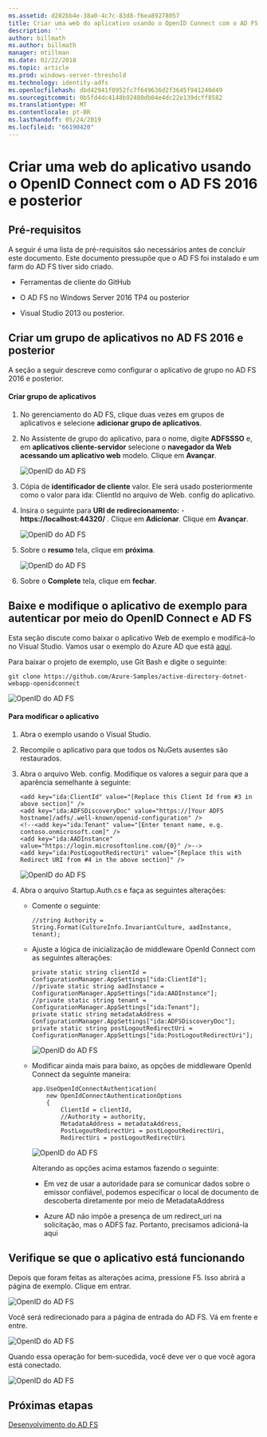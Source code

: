 ```yaml
---
ms.assetid: d282bb4e-38a0-4c7c-83d8-f6ea89278057
title: Criar uma web do aplicativo usando o OpenID Connect com o AD FS 2016 e posterior
description: ''
author: billmath
ms.author: billmath
manager: mtillman
ms.date: 02/22/2018
ms.topic: article
ms.prod: windows-server-threshold
ms.technology: identity-adfs
ms.openlocfilehash: dbd42941f8952fc7f649636d2f3645f941240d49
ms.sourcegitcommit: 0b5fd4dc4148b92480db04e4dc22e139dcff8582
ms.translationtype: MT
ms.contentlocale: pt-BR
ms.lasthandoff: 05/24/2019
ms.locfileid: "66190420"
---
```

# <a name="build-a-web-application-using-openid-connect-with-ad-fs-2016-and-later"></a>Criar uma web do aplicativo usando o OpenID Connect com o AD FS 2016 e posterior

## <a name="pre-requisites"></a>Pré-requisitos  
A seguir é uma lista de pré-requisitos são necessários antes de concluir este documento. Este documento pressupõe que o AD FS foi instalado e um farm do AD FS tiver sido criado.  

-   Ferramentas de cliente do GitHub  

-   O AD FS no Windows Server 2016 TP4 ou posterior  

-   Visual Studio 2013 ou posterior.  

## <a name="create-an-application-group-in-ad-fs-2016-and-later"></a>Criar um grupo de aplicativos no AD FS 2016 e posterior
A seção a seguir descreve como configurar o aplicativo de grupo no AD FS 2016 e posterior.  

#### <a name="create-application-group"></a>Criar grupo de aplicativos  

1.  No gerenciamento do AD FS, clique duas vezes em grupos de aplicativos e selecione **adicionar grupo de aplicativos**.  

2.  No Assistente de grupo do aplicativo, para o nome, digite **ADFSSSO** e, em **aplicativos cliente-servidor** selecione o **navegador da Web acessando um aplicativo web** modelo.  Clique em **Avançar**.

    ![OpenID do AD FS](media/Enabling-OpenId-Connect-with-AD-FS-2016/AD_FS_OpenID_1.PNG)  

3.  Cópia de **identificador de cliente** valor.  Ele será usado posteriormente como o valor para ida: ClientId no arquivo de Web. config do aplicativo.  

4.  Insira o seguinte para **URI de redirecionamento:**  -  **https://localhost:44320/** .  Clique em **Adicionar**. Clique em **Avançar**.  

    ![OpenID do AD FS](media/Enabling-OpenId-Connect-with-AD-FS-2016/AD_FS_OpenID_2.PNG)  

5.  Sobre o **resumo** tela, clique em **próxima**.  

    ![OpenID do AD FS](media/Enabling-OpenId-Connect-with-AD-FS-2016/AD_FS_OpenID_3.PNG)

6.  Sobre o **Complete** tela, clique em **fechar**.  

## <a name="download-and-modify-sample-application-to-authenticate-via-openid-connect-and-ad-fs"></a>Baixe e modifique o aplicativo de exemplo para autenticar por meio do OpenID Connect e AD FS  
Esta seção discute como baixar o aplicativo Web de exemplo e modificá-lo no Visual Studio.   Vamos usar o exemplo do Azure AD que está [aqui](https://github.com/Azure-Samples/active-directory-dotnet-webapp-openidconnect).  

Para baixar o projeto de exemplo, use Git Bash e digite o seguinte:  

```  
git clone https://github.com/Azure-Samples/active-directory-dotnet-webapp-openidconnect  
```  

![OpenID do AD FS](media/Enabling-OpenId-Connect-with-AD-FS-2016/AD_FS_OpenID_8.PNG)  

#### <a name="to-modify-the-app"></a>Para modificar o aplicativo  

1.  Abra o exemplo usando o Visual Studio.  

2.  Recompile o aplicativo para que todos os NuGets ausentes são restaurados.  

3.  Abra o arquivo Web. config.  Modifique os valores a seguir para que a aparência semelhante à seguinte:  

    ```  
    <add key="ida:ClientId" value="[Replace this Client Id from #3 in above section]" />  
    <add key="ida:ADFSDiscoveryDoc" value="https://[Your ADFS hostname]/adfs/.well-known/openid-configuration" />  
    <!--<add key="ida:Tenant" value="[Enter tenant name, e.g. contoso.onmicrosoft.com]" />      
    <add key="ida:AADInstance" value="https://login.microsoftonline.com/{0}" />-->  
    <add key="ida:PostLogoutRedirectUri" value="[Replace this with Redirect URI from #4 in the above section]" />  
    ```  

    ![OpenID do AD FS](media/Enabling-OpenId-Connect-with-AD-FS-2016/AD_FS_OpenID_9.PNG)  

4.  Abra o arquivo Startup.Auth.cs e faça as seguintes alterações:  

    -   Comente o seguinte:  

        ```  
        //string Authority = String.Format(CultureInfo.InvariantCulture, aadInstance, tenant);  
        ```  

    -   Ajuste a lógica de inicialização de middleware OpenId Connect com as seguintes alterações:  

        ```  
        private static string clientId = ConfigurationManager.AppSettings["ida:ClientId"];  
        //private static string aadInstance = ConfigurationManager.AppSettings["ida:AADInstance"];  
        //private static string tenant = ConfigurationManager.AppSettings["ida:Tenant"];  
        private static string metadataAddress = ConfigurationManager.AppSettings["ida:ADFSDiscoveryDoc"];  
        private static string postLogoutRedirectUri = ConfigurationManager.AppSettings["ida:PostLogoutRedirectUri"];  
        ```  

        ![OpenID do AD FS](media/Enabling-OpenId-Connect-with-AD-FS-2016/AD_FS_OpenID_10.PNG)  

    -   Modificar ainda mais para baixo, as opções de middleware OpenId Connect da seguinte maneira:  

        ```  
        app.UseOpenIdConnectAuthentication(  
            new OpenIdConnectAuthenticationOptions  
            {  
                ClientId = clientId,  
                //Authority = authority,  
                MetadataAddress = metadataAddress,  
                PostLogoutRedirectUri = postLogoutRedirectUri,
                RedirectUri = postLogoutRedirectUri
        ```  

        ![OpenID do AD FS](media/Enabling-OpenId-Connect-with-AD-FS-2016/AD_FS_OpenID_11.PNG)  

        Alterando as opções acima estamos fazendo o seguinte:  

        -   Em vez de usar a autoridade para se comunicar dados sobre o emissor confiável, podemos especificar o local de documento de descoberta diretamente por meio de MetadataAddress  

        -   Azure AD não impõe a presença de um redirect_uri na solicitação, mas o ADFS faz. Portanto, precisamos adicioná-la aqui  

## <a name="verify-the-app-is-working"></a>Verifique se que o aplicativo está funcionando  
Depois que foram feitas as alterações acima, pressione F5.  Isso abrirá a página de exemplo.  Clique em entrar.  

![OpenID do AD FS](media/Enabling-OpenId-Connect-with-AD-FS-2016/AD_FS_OpenID_12.PNG)  

Você será redirecionado para a página de entrada do AD FS.  Vá em frente e entre.  

![OpenID do AD FS](media/Enabling-OpenId-Connect-with-AD-FS-2016/AD_FS_OpenID_13.PNG)  

Quando essa operação for bem-sucedida, você deve ver o que você agora está conectado.  

![OpenID do AD FS](media/Enabling-OpenId-Connect-with-AD-FS-2016/AD_FS_OpenID_14.PNG)  

## <a name="next-steps"></a>Próximas etapas
[Desenvolvimento do AD FS](../../ad-fs/AD-FS-Development.md)  
